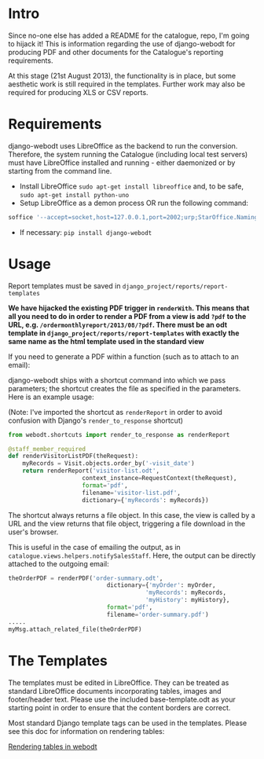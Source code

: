 # Intro

Since no-one else has added a README for the catalogue, repo, I'm going to hijack it!
This is information regarding the use of django-webodt for producing PDF and other
documents for the Catalogue's reporting requirements.

At this stage (21st August 2013), the functionality is in place, but some aesthetic
work is still required in the templates. Further work may also be required for producing
XLS or CSV reports.

# Requirements

django-webodt uses LibreOffice as the backend to run the conversion. Therefore,
the system running the Catalogue (including local test servers) must have LibreOffice
installed and running - either daemonized or by starting from the command line.

* Install LibreOffice `sudo apt-get install libreoffice` and, to be safe, `sudo apt-get install python-uno`
* Setup LibreOffice as a demon process OR run the following command:

```sh
soffice '--accept=socket,host=127.0.0.1,port=2002;urp;StarOffice.NamingService' --headless
```

* If necessary: `pip install django-webodt`

# Usage

Report templates must be saved in `django_project/reports/report-templates`

**We have hijacked the existing PDF trigger in `renderWith`. This means that all you need to do in order
to render a PDF from a view is add `?pdf` to the URL, e.g. `/ordermonthlyreport/2013/08/?pdf`. There must
be an odt template in `django_project/reports/report-templates` with exactly the same name as the html template
used in the standard view**

If you need to generate a PDF within a function (such as to attach to an email):

django-webodt ships with a shortcut command into which we pass parameters; the shortcut
creates the file as specified in the parameters. Here is an example usage:

(Note: I've imported the shortcut as `renderReport` in order to avoid confusion with
Django's `render_to_response` shortcut)

```python
from webodt.shortcuts import render_to_response as renderReport

@staff_member_required
def renderVisitorListPDF(theRequest):
    myRecords = Visit.objects.order_by('-visit_date')
    return renderReport('visitor-list.odt',
                     context_instance=RequestContext(theRequest),
                     format='pdf',
                     filename='visitor-list.pdf',
                     dictionary={'myRecords': myRecords})
```

The shortcut always returns a file object. In this case, the view is
called by a URL and the view returns that file object, triggering a file download
in the user's browser.

This is useful in the case of emailing the output, as in `catalogue.views.helpers.notifySalesStaff`.
Here, the output can be directly attached to the outgoing email:

```python
theOrderPDF = renderPDF('order-summary.odt',
                            dictionary={'myOrder': myOrder,
                                       'myRecords': myRecords,
                                       'myHistory': myHistory},
                            format='pdf',
                            filename='order-summary.pdf')
.....
myMsg.attach_related_file(theOrderPDF)
```

# The Templates

The templates must be edited in LibreOffice. They can be treated as standard LibreOffice
documents incorporating tables, images and footer/header text. Please use the included
base-template.odt as your starting point in order to ensure that the content borders
are correct.

Most standard Django template tags can be used in the templates. Please see this doc
for information on rendering tables:

[Rendering tables in webodt](https://github.com/NetAngels/django-webodt/blob/master/doc/tables.rst)
